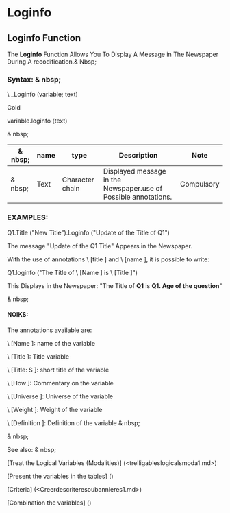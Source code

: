 # Loginfo

## Loginfo Function

The **Loginfo** Function Allows You To Display A Message in The Newspaper During A recodification.& Nbsp;

### Syntax: & nbsp;

\ _Loginfo (variable; text)

Gold

variable.loginfo (text)

& nbsp;

| & nbsp; | **name** | **type** | **Description** | **Note** |
| --- | --- | --- | --- | --- |
| & nbsp; | Text | Character chain | Displayed message in the Newspaper.use of Possible annotations. | Compulsory |

### EXAMPLES:

Q1.Title ("New Title").Loginfo ("Update of the Title of Q1")

The message "Update of the Q1 Title" Appears in the Newspaper.

With the use of annotations \ [title \] and \ [name \], it is possible to write:

Q1.loginfo ("The Title of \ [Name \] is \ [Title \]")

This Displays in the Newspaper: "The Title of **Q1** is **Q1. Age of the question**"

& nbsp;

#### NOIKS:

The annotations available are:

\ [Name \]: name of the variable

\ [Title \]: Title variable

\ [Title: S \]: short title of the variable

\ [How \]: Commentary on the variable

\ [Universe \]: Universe of the variable

\ [Weight \]: Weight of the variable

\ [Definition \]: Definition of the variable & nbsp;

& nbsp;

See also: & nbsp;

[Treat the Logical Variables (Modalities)] (<trelligableslogicalsmoda1.md>)

[Present the variables in the tables] (<PertERDERLESVARIABLE WHILESTAB1.MD>)

[Criteria] (<Creerdescriteresoubannieres1.md>)

[Combination the variables] (<combination thevariables1.md>)